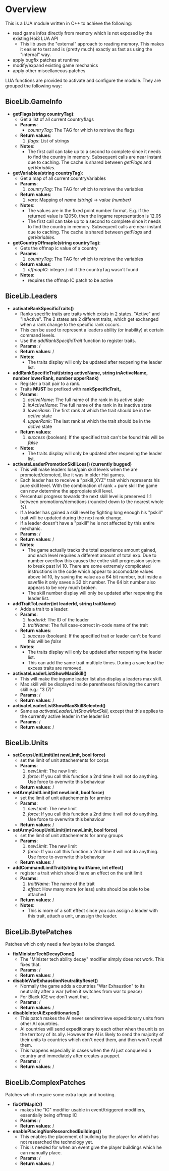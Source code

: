 # Overview

This is a LUA module written in C++ to achieve the following:
* read game infos directly from memory which is not exposed by the existing Hoi3 LUA API
    * This lib uses the "external" approach to reading memory. This makes it easier to test and is (pretty much) exactly as fast as using the "internal" way.
* apply bugfix patches at runtime
* modify/expand existing game mechanics
* apply other miscellaneous patches

LUA functions are provided to activate and configure the module. They are grouped the following way:

## BiceLib.GameInfo
* **getFlags(string countryTag)**:
    * Get a list of all current countryflags
    * **Params**:
        * *countryTag*: The TAG for which to retrieve the flags
    * **Return values**:
        1. *flags*: List of strings
    * **Notes**:
        * The first call can take up to a second to complete since it needs to find the country in memory. Subsequent calls are near instant due to caching. The cache is shared between *getFlags* and *getVariables*.
* **getVariables(string countryTag)**:
    * Get a map of all current countryVariables
    * **Params**:
        1. *countryTag*: The TAG for which to retrieve the variables
    * **Return values**:
        1. *vars*: Mapping of *name (string)* -> *value (number)*
    * **Notes**:
        * The values are in the fixed point number format. E.g. if the returned value is 12050, then the ingame representation is 12.05
        * The first call can take up to a second to complete since it needs to find the country in memory. Subsequent calls are near instant due to caching. The cache is shared between *getFlags* and *getVariables*.
* **getCountryOffmapIc(string countryTag)**:
    * Gets the offmap ic value of a country
    * **Params**:
        1. *countryTag*: The TAG for which to retrieve the variables
    * **Return values**:
        1. *offmapIC*: integer / nil if the countryTag wasn't found
    * **Notes**:
        * requires the offmap IC patch to be active

## BiceLib.Leaders
* **activateRankSpecificTraits()**
    * Ranks specific traits are traits which exists in 2 states. "Active" and "InActive". The 2 states are 2 different traits, which get exchanged when a rank change to the specific rank occurs.
    * This can be used to represent a leaders ability (or inability) at certain command levels.
    * Use the *addRankSpecificTrait* function to register traits.
    * **Params**: /
    * **Return values**: /
    * **Notes**:
        * The traits display will only be updated after reopening the leader list.
* **addRankSpecificTrait(string activeName, string inActiveName, number lowerRank, number upperRank)**
    * Register a trait pair to a rank.
    * Traits **MUST** be prefixed with **rankSpecificTrait_**
    * **Params**:
        1. *activeName*: The full name of the rank in its active state
        2. *inActiveName*: The full name of the rank in its inactive state
        3. *lowerRank*: The first rank at which the trait should be in the *active* state
        4. *upperRank*: The last rank at which the trait should be in the *active* state
    * **Return values**:
        1. *success* (boolean): If the specified trait can't be found this will be *false*
    * **Notes**:
        * The traits display will only be updated after reopening the leader list.
* **activateLeaderPromotionSkillLoss() (currently bugged)**
    * This will make leaders lose/gain skill levels when the are promoted/demoted, like it was in older Hoi games.
    * Each leader has to receive a "pskill_XYZ" trait which represents his pure skill level. With the combination of rank + pure skill the game can now determine the appropiate skill level.
    * Percentual progress towards the next skill level is preserved 1:1 between promotions/demotions (rounded down to the nearest whole %).
    * If a leader has gained a skill level by fighting long enough his "pskill" trait will be updated during the next rank change.
    * If a leader doesn't have a "pskill" he is not affected by this entire mechanic.
    * **Params**: /
    * **Return values**: /
    * **Notes**:
        * The game actually tracks the total experience amount gained, and each level requires a different amount of total exp. Due to number overflow this causes the entire skill progression system to break past lvl 10. There are some extremely complicated instructions in the code which appear to accomodate values above lvl 10, by saving the value as a 64 bit number, but inside a savefile it only saves a 32 bit number. The 64 bit number also appears to be very much broken.
        * The skill number display will only be updated after reopening the leader list.
* **addTraitToLeader(int leaderId, string traitName)**
    * Adds a trait to a leader.
    * **Params**:
        1. *leaderId*: The ID of the leader
        2. *traitName*: The full case-correct in-code name of the trait
    * **Return values**:
        1. *success* (boolean): If the specified trait or leader can't be found this will be *false*
    * **Notes**:
        * The traits display will only be updated after reopening the leader list.
        * This can add the same trait multiple times. During a save load the excess traits are removed.
* **activateLeaderListShowMaxSkill()**
    * This will make the ingame leader list also display a leaders max skill.
    * Max skill will be displayed inside parentheses following the current skill e.g.: "3 (7)"
    * **Params**: /
    * **Return values**: /
* **activateLeaderListShowMaxSkillSelected()**
    * Same as *activateLeaderListShowMaxSkill*, except that this applies to the currently active leader in the leader list
    * **Params**: /
    * **Return values**: /

## BiceLib.Units
* **setCorpsUnitLimit(int newLimit, bool force)**
    * set the limit of unit attachements for corps 
    * **Params**:
        1. *newLimit*: The new limit
        2. *force*: If you call this function a 2nd time it will not do anything. Use force to overwrite this behaviour
    * **Return values**: /
* **setArmyUnitLimit(int newLimit, bool force)**
    * set the limit of unit attachements for armies 
    * **Params**:
        1. *newLimit*: The new limit
        2. *force*: If you call this function a 2nd time it will not do anything. Use force to overwrite this behaviour
    * **Return values**: /
* **setArmyGroupUnitLimit(int newLimit, bool force)**
    * set the limit of unit attachements for army groups 
    * **Params**:
        1. *newLimit*: The new limit
        2. *force*: If you call this function a 2nd time it will not do anything. Use force to overwrite this behaviour
    * **Return values**: /
* **addCommandLimitTrait(string traitName, int effect)**
    * register a trait which should have an effect on the unit limit
    * **Params**:
        1. *traitName*: The name of the trait
        2. *effect*: How many more (or less) units should be able to be attached
    * **Return values**: /
    * **Notes**:
        * This is more of a soft effect since you can assign a leader with this trait, attach a unit, unassign the leader.

## BiceLib.BytePatches
Patches which only need a few bytes to be changed.
* **fixMinisterTechDecayDone()**
    * The "Minister tech ability decay" modifier simply does not work. This fixes that.
    * **Params**: /
    * **Return values**: /
* **disableWarExhaustionNeutralityReset()**
    * Normally the game adds a countries "War Exhaustion" to its neutrality after a war (when it switches from war to peace)
    * For Black ICE we don't want that.
    * **Params**: /
    * **Return values**: /
* **disableInterAiExpeditionaries()**
    * This patch makes the AI never send/retrieve expeditionary units from other AI countries.
    * AI countries will send expeditionary to each other when the unit is on the territory of its ally. However the AI is likely to send the majority of their units to countries which don't need them, and then won't recall them. 
    * This happens especially in cases when the AI just conquered a country and immediately after creates a puppet.
    * **Params**: /
    * **Return values**: /

## BiceLib.ComplexPatches
Patches which require some extra logic and hooking.
* **fixOffMapIC()**
    * makes the "IC" modifier usable in event/triggered modifiers, essentially being offmap IC
    * **Params**: /
    * **Return values**: /
* **enablePlacingNonResearchedBuildings()**
    * This enables the placement of building by the player for which has not researched the technology yet.
    * This is needed for when an event give the player buildings which he can manually place.
    * **Params**: /
    * **Return values**: /
